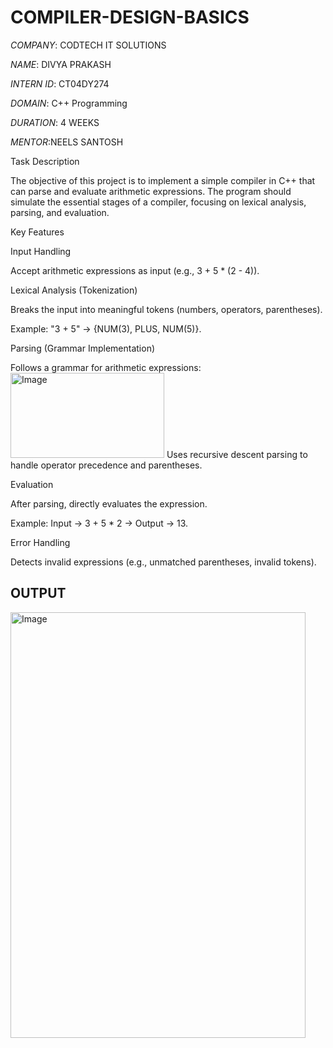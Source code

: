 # COMPILER-DESIGN-BASICS

*COMPANY*: CODTECH IT SOLUTIONS

*NAME*: DIVYA PRAKASH

*INTERN ID*: CT04DY274

*DOMAIN*: C++ Programming

*DURATION*: 4 WEEKS

*MENTOR*:NEELS SANTOSH

Task Description

The objective of this project is to implement a simple compiler in C++ that can parse and evaluate arithmetic expressions. The program should simulate the essential stages of a compiler, focusing on lexical analysis, parsing, and evaluation.

Key Features

Input Handling

Accept arithmetic expressions as input (e.g., 3 + 5 * (2 - 4)).

Lexical Analysis (Tokenization)

Breaks the input into meaningful tokens (numbers, operators, parentheses).

Example: "3 + 5" → {NUM(3), PLUS, NUM(5)}.

Parsing (Grammar Implementation)

Follows a grammar for arithmetic expressions:
<img width="246" height="136" alt="Image" src="https://github.com/user-attachments/assets/949cc895-11f5-4a64-b7e4-260be093466f" />
Uses recursive descent parsing to handle operator precedence and parentheses.

Evaluation

After parsing, directly evaluates the expression.

Example: Input → 3 + 5 * 2 → Output → 13.

Error Handling

Detects invalid expressions (e.g., unmatched parentheses, invalid tokens).

## OUTPUT

<img width="472" height="681" alt="Image" src="https://github.com/user-attachments/assets/a9865b9e-52df-45be-bff6-1abf33eba0a7" />
